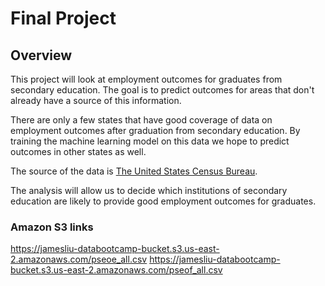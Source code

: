 # Final Project

## Overview

<!-- Selected topic -->
This project will look at employment outcomes for graduates from secondary education. The goal is to predict outcomes for areas that don't already have a source of this information.
<!-- Reason why we selected it -->
There are only a few states that have good coverage of data on employment outcomes after graduation from secondary education. By training the machine learning model on this data we hope to predict outcomes in other states as well.
<!-- Description of the source of data -->
The source of the data is [The United States Census Bureau](http://www.census.gov/). 
<!-- Question the analysis will answer -->
The analysis will allow us to decide which institutions of secondary education are likely to provide good employment outcomes for graduates.


### Amazon S3 links
https://jamesliu-databootcamp-bucket.s3.us-east-2.amazonaws.com/pseoe_all.csv
https://jamesliu-databootcamp-bucket.s3.us-east-2.amazonaws.com/pseof_all.csv
